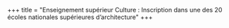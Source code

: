 +++
title = "Enseignement supérieur Culture : Inscription dans une des 20 écoles nationales supérieures d’architecture"
+++
